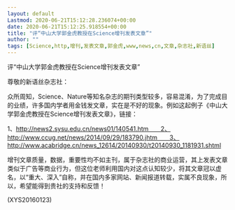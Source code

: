 ```yaml
---
layout: default
Lastmod: 2020-06-21T15:12:28.236074+00:00
date: 2020-06-21T15:12:25.918554+00:00
title: "评“中山大学郭金虎教授在Science增刊发表文章”"
author: ""
tags: [Science,http,增刊,发表文章,郭金虎,www,news,cn,文章,杂志社,新语丝]
---
```


评“中山大学郭金虎教授在Science增刊发表文章”

尊敬的新语丝杂志社：

众所周知，Science、Nature等知名杂志的期刊类型较多，容易混淆，为了完成目的业绩，许多国内学者用金钱发文章，实在是不好的现象。例如这起例子《中山大学郭金虎教授在Science增刊发表文章》，链接：

1、http://news2.sysu.edu.cn/news01/140541.htm　　2、http://www.ccug.net/news/2014/09/29/183790.jhtm　　3、http://www.acabridge.cn/news_12614/20140930/t20140930_1181931.shtml

增刊文章质量，数据，重要性均不如主刊，属于杂志社的商业运营，其上发表文章类似于广告等商业行为，但这位老师利用国内对这点认知较少，将其文章冠以虚名，以“重大、深入”自称，并在国内多家网站、新闻报道转载，实属不良现象，所以，希望能得到贵社的支持和反馈！

(XYS20160123)

